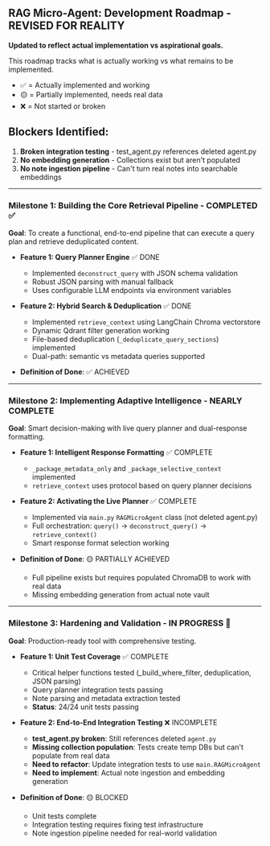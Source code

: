## RAG Micro-Agent: Development Roadmap - REVISED FOR REALITY

**Updated to reflect actual implementation vs aspirational goals.**

This roadmap tracks what is actually working vs what remains to be implemented.
- ✅ = Actually implemented and working
- 🟡 = Partially implemented, needs real data
- ❌ = Not started or broken

## Blockers Identified:
1. **Broken integration testing** - test_agent.py references deleted agent.py
2. **No embedding generation** - Collections exist but aren't populated
3. **No note ingestion pipeline** - Can't turn real notes into searchable embeddings

---

### **Milestone 1: Building the Core Retrieval Pipeline - COMPLETED ✅**

**Goal**: To create a functional, end-to-end pipeline that can execute a query plan and retrieve deduplicated content.

*   **Feature 1: Query Planner Engine** ✅ DONE
    *   Implemented `deconstruct_query` with JSON schema validation
    *   Robust JSON parsing with manual fallback
    *   Uses configurable LLM endpoints via environment variables

*   **Feature 2: Hybrid Search & Deduplication** ✅ DONE
    *   Implemented `retrieve_context` using LangChain Chroma vectorstore
    *   Dynamic Qdrant filter generation working
    *   File-based deduplication (`_deduplicate_query_sections`) implemented
    *   Dual-path: semantic vs metadata queries supported

*   **Definition of Done**: ✅ ACHIEVED

---

### **Milestone 2: Implementing Adaptive Intelligence - NEARLY COMPLETE**

**Goal**: Smart decision-making with live query planner and dual-response formatting.

*   **Feature 1: Intelligent Response Formatting** ✅ COMPLETE
    *   `_package_metadata_only` and `_package_selective_context` implemented
    *   `retrieve_context` uses protocol based on query planner decisions

*   **Feature 2: Activating the Live Planner** ✅ COMPLETE
    *   Implemented via `main.py` `RAGMicroAgent` class (not deleted agent.py)
    *   Full orchestration: `query()` → `deconstruct_query()` → `retrieve_context()`
    *   Smart response format selection working

*   **Definition of Done**: 🟡 PARTIALLY ACHIEVED
    - Full pipeline exists but requires populated ChromaDB to work with real data
    - Missing embedding generation from actual note vault

---

### **Milestone 3: Hardening and Validation - IN PROGRESS 🔄**

**Goal**: Production-ready tool with comprehensive testing.

*   **Feature 1: Unit Test Coverage** ✅ COMPLETE
    *   Critical helper functions tested (_build_where_filter, deduplication, JSON parsing)
    *   Query planner integration tests passing
    *   Note parsing and metadata extraction tested
    *   **Status**: 24/24 unit tests passing

*   **Feature 2: End-to-End Integration Testing** ❌ INCOMPLETE
    *   **test_agent.py broken**: Still references deleted `agent.py` 
    *   **Missing collection population**: Tests create temp DBs but can't populate from real data
    *   **Need to refactor**: Update integration tests to use `main.RAGMicroAgent`
    *   **Need to implement**: Actual note ingestion and embedding generation

*   **Definition of Done**: 🟡 BLOCKED
    - Unit tests complete
    - Integration testing requires fixing test infrastructure
    - Note ingestion pipeline needed for real-world validation
